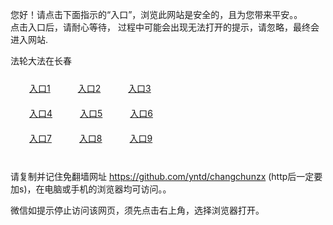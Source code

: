 您好！请点击下面指示的“入口”，浏览此网站是安全的，且为您带来平安。。 <br/>
点击入口后，请耐心等待， 过程中可能会出现无法打开的提示，请忽略，最终会进入网站. </br>

法轮大法在长春<br/>
<div style="padding:10px"><a style="margin:20px" target="_blank" href="https://d2ylazj2uegdzw.cloudfront.net/2Qpsp?auskzpr" id="ccLink1" rel="nofollow">入口1</a> <a target="_blank" style="margin:20px" href="https://d3s6bmmpc8yz2b.cloudfront.net/2Qpsp?pntgjqn" id="ccLink2" rel="nofollow">入口2</a> <a style="margin:20px" target="_blank" href="https://d2p19wd1qsxdj3.cloudfront.net/2Qpsp?auajhfj" id="ccLink3" rel="nofollow">入口3</a></div>

<div style="padding:10px" ><a style="margin:20px" target="_blank" href="https://d2ylazj2uegdzw.cloudfront.net/2Qpsp?auskzpr" id="ccLink4" rel="nofollow">入口4</a> <a style="margin:20px" href="https://d3s6bmmpc8yz2b.cloudfront.net/2Qpsp?pntgjqn" target="_blank" id="ccLink5" rel="nofollow">入口5</a> <a style="margin:20px" href="https://d2p19wd1qsxdj3.cloudfront.net/2Qpsp?auajhfj" target="_blank" id="ccLink6" rel="nofollow">入口6</a></div>

<div style="padding:10px"><a style="margin:20px" target="_blank" href="https://d2ylazj2uegdzw.cloudfront.net/2Qpsp?auskzpr" id="ccLink7" rel="nofollow">入口7</a> <a style="margin:20px" href="https://d3s6bmmpc8yz2b.cloudfront.net/2Qpsp?pntgjqn" target="_blank" id="ccLink8" rel="nofollow">入口8</a> <a style="margin:20px" target="_blank" href="https://d2p19wd1qsxdj3.cloudfront.net/2Qpsp?auajhfj" id="ccLink9" rel="nofollow">入口9</a></div>

<br/>



请复制并记住免翻墙网址 https://github.com/yntd/changchunzx (http后一定要加s)，在电脑或手机的浏览器均可访问。。<br/>

微信如提示停止访问该网页，须先点击右上角，选择浏览器打开。
